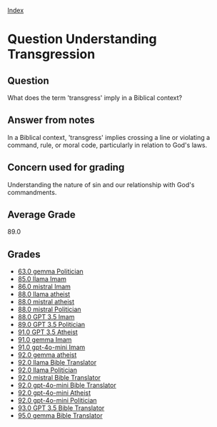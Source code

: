 
[Index](../../index.md)
# Question Understanding Transgression
## Question
What does the term 'transgress' imply in a Biblical context?

## Answer from notes
In a Biblical context, 'transgress' implies crossing a line or violating a command, rule, or moral code, particularly in relation to God's laws.

## Concern used for grading
Understanding the nature of sin and our relationship with God's commandments.

## Average Grade
89.0

## Grades
 * [63.0 gemma Politician](../answers/gemma_Politician/Understanding_Transgression.md)
 * [85.0 llama Imam](../answers/llama_Imam/Understanding_Transgression.md)
 * [86.0 mistral Imam](../answers/mistral_Imam/Understanding_Transgression.md)
 * [88.0 llama atheist](../answers/llama_atheist/Understanding_Transgression.md)
 * [88.0 mistral atheist](../answers/mistral_atheist/Understanding_Transgression.md)
 * [88.0 mistral Politician](../answers/mistral_Politician/Understanding_Transgression.md)
 * [88.0 GPT 3.5 Imam](../answers/GPT_3.5_Imam/Understanding_Transgression.md)
 * [89.0 GPT 3.5 Politician](../answers/GPT_3.5_Politician/Understanding_Transgression.md)
 * [91.0 GPT 3.5 Atheist](../answers/GPT_3.5_Atheist/Understanding_Transgression.md)
 * [91.0 gemma Imam](../answers/gemma_Imam/Understanding_Transgression.md)
 * [91.0 gpt-4o-mini Imam](../answers/gpt-4o-mini_Imam/Understanding_Transgression.md)
 * [92.0 gemma atheist](../answers/gemma_atheist/Understanding_Transgression.md)
 * [92.0 llama Bible Translator](../answers/llama_Bible_Translator/Understanding_Transgression.md)
 * [92.0 llama Politician](../answers/llama_Politician/Understanding_Transgression.md)
 * [92.0 mistral Bible Translator](../answers/mistral_Bible_Translator/Understanding_Transgression.md)
 * [92.0 gpt-4o-mini Bible Translator](../answers/gpt-4o-mini_Bible_Translator/Understanding_Transgression.md)
 * [92.0 gpt-4o-mini Atheist](../answers/gpt-4o-mini_Atheist/Understanding_Transgression.md)
 * [92.0 gpt-4o-mini Politician](../answers/gpt-4o-mini_Politician/Understanding_Transgression.md)
 * [93.0 GPT 3.5 Bible Translator](../answers/GPT_3.5_Bible_Translator/Understanding_Transgression.md)
 * [95.0 gemma Bible Translator](../answers/gemma_Bible_Translator/Understanding_Transgression.md)

